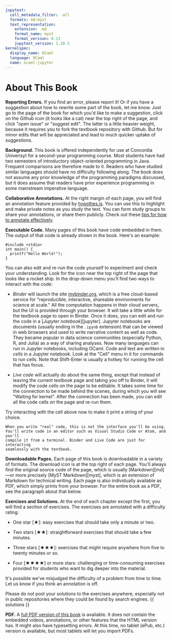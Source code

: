 ```yaml
---
jupytext:
  cell_metadata_filter: -all
  formats: md:myst
  text_representation:
    extension: .md
    format_name: myst
    format_version: 0.13
    jupytext_version: 1.10.3
kernelspec:
  display_name: OCaml
  language: OCaml
  name: ocaml-jupyter
---
```


# About This Book

**Reporting Errors.** If you find an error, please report it! Or if you have a
suggestion about how to rewrite some part of the book, let me know. Just go to
the page of the book for which you'd like to make a suggestion, click on the
Github icon (it looks like a cat) near the top right of the page, and click
"open issue" or "suggest edit". The latter is a little heavier weight, because
it requires you to fork the textbook repository with Github. But for minor edits
that will be appreciated and lead to much quicker uptake of suggestions.

**Background.** This book is offered independently for use at Concordia Univerisyt
for a second-year programming course. Most students have had two semesters of
introductory object-oriented programming in Java. Frequent comparisons are therefore
made to it. Readers who have studied similar languages should have no difficulty
following along. The book does not assume any prior knowledge of the programming
paradigms discussed, but it does assume that readers have prior experience
programming in some mainstream imperative language.

**Collaborative Annotations.** At the right margin of each page, you will find
an annotation feature provided by [hypothes.is][hypothesis]. You can use this to
highlight and make private notes as you study the text. You can form study
groups to share your annotations, or share them publicly. Check out these
[tips for how to annotate effectively][tips].

[hypothesis]: https://web.hypothes.is/
[tips]: https://web.hypothes.is/annotation-tips-for-students/

**Executable Code.** Many pages of this book have code embedded in them.
The output of that code is already shown in the book. Here's an example:

```{code-cell} c
#include <stdio>
int main() {
  printf("Hello World!");
}
```

You can also edit and re-run the code yourself to experiment and check your
understanding. Look for the icon near the top right of the page that looks
like a rocket ship. In the drop-down menu you'll find two ways to interact
with the code:

- _Binder_ will launch the site [mybinder.org](https://mybinder.org), which is a
  free cloud-based service for "reproducible, interactive, shareable environments
  for science at scale." All the computation happens in their cloud servers, but
  the UI is provided through your browser. It will take a little while for the
  textbook page to open in Binder. Once it does, you can edit and run the code
  in a [_Jupyter notebook_][jupyter]. Jupyter notebooks are documents (usually
  ending in the `.ipynb` extension) that can be viewed in web browsers and used
  to write narrative content as well as code. They became popular in data
  science communities (especially Python, R, and Julia) as a way of sharing
  analyses. Now many languages can run in Jupyter notebooks, including OCaml.
  Code and text are written in _cells_ in a Jupyter notebook. Look at the "Cell"
  menu in it for commands to run cells. Note that Shift-Enter is usually a
  hotkey for running the cell that has focus.

- _Live code_ will actually do about the same thing, except that instead of
  leaving the current textbook page and taking you off to Binder, it will modify
  the code cells on the page to be editable. It takes some time for the
  connection to be made behind the scenes, during which you will see "Waiting
  for kernel". After the connection has been made, you can edit all the code
  cells on the page and re-run them.

Try interacting with the cell above now to make it print a string of your choice.

```{tip}
When you write "real" code, this is not the interface you'll be using.
You'll write code in an editor such as Visual Studio Code or Atom, and you'll
compile it from a terminal. Binder and Live Code are just for interacting
seamlessly with the textbook.
```

**Downloadable Pages.** Each page of this book is downloadable in a variety of
formats. The download icon is at the top right of each page. You'll always find
the original source code of the page, which is usually [Markdown][md]&mdash;or
more precisely [MyST Markdown][myst], which is an extension of Markdown for
technical writing. Each page is also individually available as PDF, which simply
prints from your browser. For the entire book as a PDF, see the paragraph about
that below.

**Exercises and Solutions.** At the end of each chapter except the first, you
will find a section of exercises. The exercises are annotated with a difficulty
rating:

- One star [&starf;]: easy exercises that should take only a minute or two.

- Two stars [&starf;&starf;]: straightforward exercises that should take a few
  minutes.

- Three stars [&starf;&starf;&starf;]: exercises that might require anywhere
  from five to twenty minutes or so.

- Four [&starf;&starf;&starf;&starf;] or more stars: challenging or
  time-consuming exercises provided for students who want to dig deeper into the
  material.

It's possible we've misjudged the difficulty of a problem from time to time. Let
us know if you think an annotation is off.

Please do not post your solutions to the exercises anywhere, especially not in
public repositories where they could be found by search engines. {{ solutions }}

**PDF.** A <a href="../../programming_paradigms.pdf">full PDF version of this
book</a> is available. It does not contain the embedded videos, annotations, or
other features that the HTML version has. It might also have typesetting errors.
At this time, no tablet (ePub, etc.) version is available, but most tablets will
let you import PDFs.
